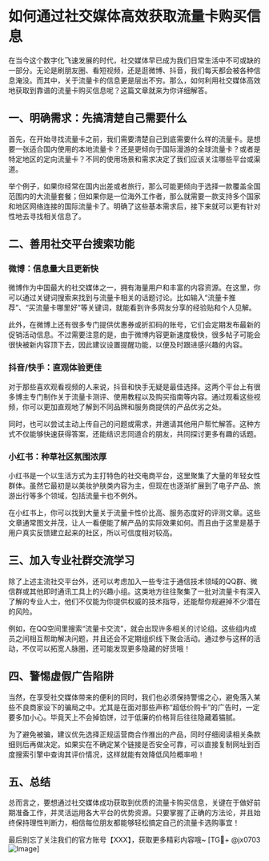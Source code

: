 # 如何通过社交媒体高效获取流量卡购买信息

在当今这个数字化飞速发展的时代，社交媒体早已成为我们日常生活中不可或缺的一部分。无论是刷朋友圈、看短视频，还是逛微博、抖音，我们每天都会被各种信息淹没。而其中，关于流量卡的信息更是层出不穷。那么，如何利用社交媒体高效地获取到靠谱的流量卡购买信息呢？这篇文章就来为你详细解答。

## 一、明确需求：先搞清楚自己需要什么

首先，在开始寻找流量卡之前，我们需要清楚自己到底需要什么样的流量卡。是想要一张适合国内使用的本地流量卡？还是更倾向于国际漫游的全球流量卡？或者是特定地区的定向流量卡？不同的使用场景和需求决定了我们应该关注哪些平台或渠道。

举个例子，如果你经常在国内出差或者旅行，那么可能更倾向于选择一款覆盖全国范围内的大流量套餐；但如果你是一位海外工作者，那么就需要一款支持多个国家和地区网络连接的国际流量卡了。明确了这些基本需求后，接下来就可以更有针对性地去寻找相关信息了。

## 二、善用社交平台搜索功能

### 微博：信息量大且更新快

微博作为中国最大的社交媒体之一，拥有海量用户和丰富的内容资源。在这里，你可以通过关键词搜索来找到与流量卡相关的话题讨论。比如输入“流量卡推荐”、“买流量卡哪里好”等关键词，就能看到许多网友分享的经验贴和个人见解。

此外，在微博上还有很多专门提供优惠券或折扣码的账号，它们会定期发布最新的促销活动信息。不过需要注意的是，由于微博内容更新速度极快，很多帖子可能会很快被新内容顶下去，因此建议设置提醒功能，以便及时跟进感兴趣的内容。

### 抖音/快手：直观体验更佳

对于那些喜欢观看视频的人来说，抖音和快手无疑是最佳选择。这两个平台上有很多博主专门制作关于流量卡测评、使用教程以及购买指南等内容。通过观看这些视频，你可以更加直观地了解到不同品牌和服务商提供的产品优劣之处。

同时，也可以尝试主动上传自己的问题或需求，并邀请其他用户帮忙解答。这种方式不仅能够快速获得答案，还能结识志同道合的朋友，共同探讨更多有趣的话题。

### 小红书：种草社区氛围浓厚

小红书是一个以生活方式为主打特色的社交电商平台，这里聚集了大量的年轻女性群体。虽然它最初是以美妆护肤类内容为主，但现在也逐渐扩展到了电子产品、旅游出行等多个领域，包括流量卡也不例外。

在小红书上，你可以找到大量关于流量卡性价比高、服务态度好的评测文章。这些文章通常图文并茂，让人一看便能了解产品的实际效果如何。而且由于这里是基于用户真实反馈建立起来的社区，所以可信度相对较高。

## 三、加入专业社群交流学习

除了上述主流社交平台外，还可以考虑加入一些专注于通信技术领域的QQ群、微信群或其他即时通讯工具上的兴趣小组。这类地方往往聚集了一批对流量卡有深入了解的专业人士，他们不仅能为你提供权威的技术指导，还能帮你规避掉不少潜在的风险。

例如，在QQ空间里搜索“流量卡交流”，就会出现许多相关的讨论组。这些组内成员之间相互帮助解决问题，并且还会不定期组织线下聚会活动。通过参与这样的活动，不仅可以拓宽人脉圈，还可能发现更多隐藏的好货哦！

## 四、警惕虚假广告陷阱

当然，在享受社交媒体带来的便利的同时，我们也必须保持警惕之心，避免落入某些不良商家设下的骗局之中。尤其是在面对那些声称“超低价购卡”的广告时，一定要多加小心。毕竟天上不会掉馅饼，过于低廉的价格背后往往隐藏着猫腻。

为了避免被骗，建议优先选择正规运营商合作推出的产品，同时仔细阅读相关条款细则后再做决定。如果实在不确定某个链接是否安全可靠，可以直接复制网址到百度搜索引擎中查询其评价情况，这样就能有效降低风险概率啦！

## 五、总结

总而言之，要想通过社交媒体成功获取到优质的流量卡购买信息，关键在于做好前期准备工作，并灵活运用各大平台的优势资源。只要掌握了正确的方法论，并且始终保持理性判断力，相信每位朋友都能够轻松搞定自己的流量卡选购事宜！

最后别忘了关注我们的官方账号【XXX】，获取更多精彩内容哦~ [TG💪+ @jx0703 ![Image](https://github.com/user-attachments/assets/dbca1d08-cadb-493c-b0ec-ad6f7a83f270)]